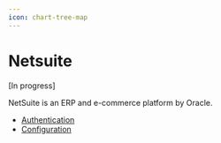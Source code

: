```yaml
---
icon: chart-tree-map
---
```


# Netsuite

\[In progress]

NetSuite is an ERP and e-commerce platform by Oracle.&#x20;

* [Authentication](./#authentication)
* [Configuration](./#configuration)

